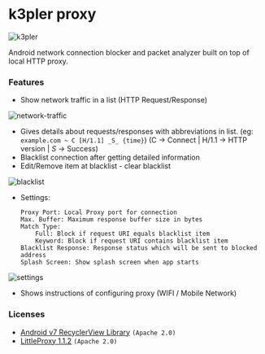 # k3pler proxy

![k3pler](https://github.com/KeyLo99/k3pler/blob/master/etc/k3plerbg3_splash.png "k3pler")

Android network connection blocker and packet analyzer built on top of local HTTP proxy.

### Features
* Show network traffic in a list (HTTP Request/Response)

![network-traffic](https://github.com/KeyLo99/k3pler/blob/master/etc/page1.png "network-traffic")

* Gives details about requests/responses with abbreviations in list.
(eg: ```example.com ~ C [H/1.1] _S_ {time}```)
(C -> Connect | H/1.1 -> HTTP version | _S_ -> Success)
* Blacklist connection after getting detailed information
* Edit/Remove item at blacklist - clear blacklist

![blacklist](https://github.com/KeyLo99/k3pler/blob/master/etc/page2.png "blacklist")

* Settings:
    ```
    Proxy Port: Local Proxy port for connection
    Max. Buffer: Maximum response buffer size in bytes
    Match Type:
        Full: Block if request URI equals blacklist item
        Keyword: Block if request URI contains blacklist item
    Blacklist Response: Response status which will be sent to blocked address
    Splash Screen: Show splash screen when app starts
    ```

![settings](https://github.com/KeyLo99/k3pler/blob/master/etc/page3.png "settings")

* Shows instructions of configuring proxy (WIFI / Mobile Network)

### Licenses
* [Android v7 RecyclerView Library](https://developer.android.com/topic/libraries/support-library/packages) `(Apache 2.0)`
* [LittleProxy 1.1.2](https://github.com/adamfisk/LittleProxy) `(Apache 2.0)`
